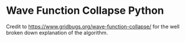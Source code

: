 # Wave Function Collapse Python

Credit to https://www.gridbugs.org/wave-function-collapse/ for the well broken down explanation of the algorithm.

